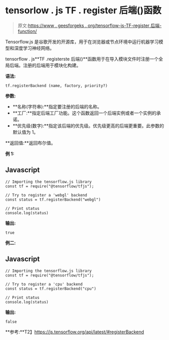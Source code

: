 # tensorlow . js TF . register 后端()函数

> 原文:[https://www . geesforgeks . org/tensorflow-js-TF-register 后端-function/](https://www.geeksforgeeks.org/tensorflow-js-tf-registerbackend-function/)

Tensorflow.js 是谷歌开发的开源库，用于在浏览器或节点环境中运行机器学习模型和深度学习神经网络。

tensorflow . js**TF .registerste 后端()**函数用于在导入模块文件时注册一个全局后端。注册的后端用于模块化构建。

**语法:**

```
tf.registerBackend (name, factory, priority?)
```

**参数:**

*   **名称(字符串):**指定要注册的后端的名称。
*   **工厂:**指定后端工厂功能。这个函数返回一个后端实例或者一个实例的承诺。
*   **优先级(数字):**指定该后端的优先级。优先级更高的后端更重要。此参数的默认值为 1。

**返回值:**返回布尔值。

**例 1:**

## Javascript

```
// Importing the tensorflow.js library 
const tf = require("@tensorflow/tfjs"); 

// Try to register a 'webgl' backend
const status = tf.registerBackend("webgl")

// Print status
console.log(status)
```

**输出:**

```
true
```

**例二:**

## Javascript

```
// Importing the tensorflow.js library 
const tf = require("@tensorflow/tfjs"); 

// Try to register a 'cpu' backend
const status = tf.registerBackend("cpu")

// Print status
console.log(status)
```

**输出:**

```
false
```

**参考:**T2】https://js.tensorflow.org/api/latest/#registerBackend